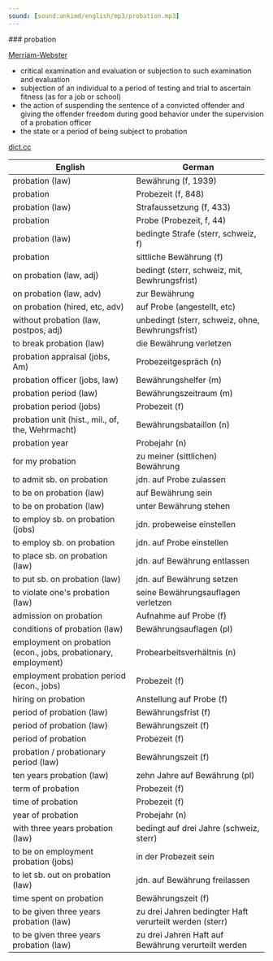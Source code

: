 ```yaml
---
sound: [sound:ankimd/english/mp3/probation.mp3]
---
```


\### probation

[Merriam-Webster](https://www.merriam-webster.com/dictionary/probation)

- critical examination and evaluation or subjection to such examination and evaluation
- subjection of an individual to a period of testing and trial to ascertain fitness (as for a job or school)
- the action of suspending the sentence of a convicted offender and giving the offender freedom during good behavior under the supervision of a probation officer
- the state or a period of being subject to probation

[dict.cc](https://www.dict.cc/probation)

| English        | German       |
| -------------- | ------------ |
| probation (law) | Bewährung (f, 1939) |
| probation | Probezeit (f, 848) |
| probation (law) | Strafaussetzung (f, 433) |
| probation | Probe (Probezeit, f, 44) |
| probation (law) | bedingte Strafe (sterr, schweiz, f) |
| probation | sittliche Bewährung (f) |
| on probation (law, adj) | bedingt (sterr, schweiz, mit, Bewhrungsfrist) |
| on probation (law, adv) | zur Bewährung |
| on probation (hired, etc, adv) | auf Probe (angestellt, etc) |
| without probation (law, postpos, adj) | unbedingt (sterr, schweiz, ohne, Bewhrungsfrist) |
| to break probation (law) | die Bewährung verletzen |
| probation appraisal (jobs, Am) | Probezeitgespräch (n) |
| probation officer (jobs, law) | Bewährungshelfer (m) |
| probation period (law) | Bewährungszeitraum (m) |
| probation period (jobs) | Probezeit (f) |
| probation unit (hist., mil., of, the, Wehrmacht) | Bewährungsbataillon (n) |
| probation year | Probejahr (n) |
| for my probation | zu meiner (sittlichen) Bewährung |
| to admit sb. on probation | jdn. auf Probe zulassen |
| to be on probation (law) | auf Bewährung sein |
| to be on probation (law) | unter Bewährung stehen |
| to employ sb. on probation (jobs) | jdn. probeweise einstellen |
| to employ sb. on probation | jdn. auf Probe einstellen |
| to place sb. on probation (law) | jdn. auf Bewährung entlassen |
| to put sb. on probation (law) | jdn. auf Bewährung setzen |
| to violate one's probation (law) | seine Bewährungsauflagen verletzen |
| admission on probation | Aufnahme auf Probe (f) |
| conditions of probation (law) | Bewährungsauflagen (pl) |
| employment on probation (econ., jobs, probationary, employment) | Probearbeitsverhältnis (n) |
| employment probation period (econ., jobs) | Probezeit (f) |
| hiring on probation | Anstellung auf Probe (f) |
| period of probation (law) | Bewährungsfrist (f) |
| period of probation (law) | Bewährungszeit (f) |
| period of probation | Probezeit (f) |
| probation / probationary period (law) | Bewährungszeit (f) |
| ten years probation (law) | zehn Jahre auf Bewährung (pl) |
| term of probation | Probezeit (f) |
| time of probation | Probezeit (f) |
| year of probation | Probejahr (n) |
| with three years probation (law) | bedingt auf drei Jahre (schweiz, sterr) |
| to be on employment probation (jobs) | in der Probezeit sein |
| to let sb. out on probation (law) | jdn. auf Bewährung freilassen |
| time spent on probation | Bewährungszeit (f) |
| to be given three years probation (law) | zu drei Jahren bedingter Haft verurteilt werden (sterr) |
| to be given three years probation (law) | zu drei Jahren Haft auf Bewährung verurteilt werden |
